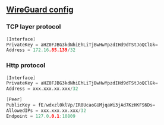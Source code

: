 ## [WireGuard config](https://www.procustodibus.com/blog/2021/01/wireguard-endpoints-and-ip-addresses/)

### TCP layer protocol

```C
[Interface]
PrivateKey = aHZ0FJBG3kdNhiEhLiTjBwHwYpzdIHd9dTStJoQClGk=
Address = 172.16.85.139/32
```

### Http protocol

```C
[Interface]
PrivateKey = aHZ0FJBG3kdNhiEhLiTjBwHwYpzdIHd9dTStJoQClGk=
Address = xxx.xxx.xx.xxx/32

[Peer]
PublicKey = fE/wdxzl0klVp/IR8UcaoGUMjqaWi3jAd7KzHKFS6Ds=
AllowedIPs = xxx.xxx.xx.xxx/32
Endpoint = 127.0.0.1:10809
```




